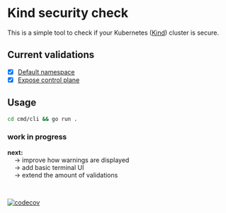 # Kind security check

This is a simple tool to check if your Kubernetes ([Kind](http://kind.sigs.k8s.io)) cluster is secure.

## Current validations

- [x] [Default namespace](./docs/reference.md#default-namespace-100)
- [x] [Expose control plane](./docs/reference.md#exposed-control-plane-101)

## Usage

```bash
cd cmd/cli && go run .
```

### work in progress

**next:**  
&nbsp;&nbsp;&nbsp; -> improve how warnings are displayed  
&nbsp;&nbsp;&nbsp; -> add basic terminal UI  
&nbsp;&nbsp;&nbsp; -> extend the amount of validations  

&nbsp;

[![codecov](https://codecov.io/gh/converge/kind-security-check/branch/main/graph/badge.svg?token=k9yhzXWY9S)](https://codecov.io/gh/converge/kind-security-check)
